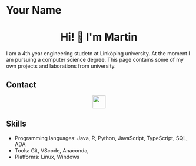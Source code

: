 # Your Name

<h1 align='center'>Hi! 👋 I'm Martin</h1>
I am a 4th year engineering studetn at Linköping university. At the moment I am pursuing a computer science degree. This page contains some of my own projects and laborations from university.

## Contact
<div align='center'>
  <a href="https://www.linkedin.com/in/martin-forsberg/" target="_blank">
    <img width="35px" src="https://raw.githubusercontent.com/peterthehan/peterthehan/master/assets/linkedin.svg"/>
  </a>
</div>

## Skills

- Programming languages: Java, R, Python, JavaScript, TypeScript, SQL, ADA
- Tools: Git, VScode, Anaconda, 
- Platforms: Linux, Windows



